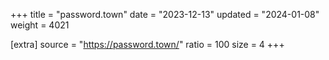 +++
title = "password.town"
date = "2023-12-13"
updated = "2024-01-08"
weight = 4021

[extra]
source = "https://password.town/"
ratio = 100
size = 4
+++
